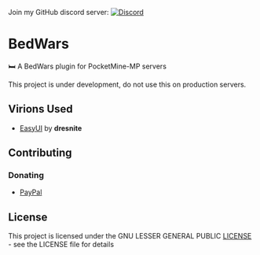 Join my GitHub discord server: [![Discord](https://img.shields.io/discord/1104339932148924436?color=%2392e5fc&label=discord)](https://discord.gg/RHw85ZfSsb)

# BedWars
🛏️ A BedWars plugin for PocketMine-MP servers

This project is under development, do not use this on production servers.

## Virions Used
- [EasyUI](https://github.com/dresnite/easyui) by **dresnite**

## Contributing

### Donating

- [PayPal](https://paypal.me/sergittos)

## License
This project is licensed under the GNU LESSER GENERAL PUBLIC [LICENSE](LICENSE) - see the LICENSE file for details
